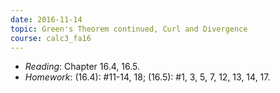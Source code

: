 ```yaml
---
date: 2016-11-14
topic: Green's Theorem continued, Curl and Divergence
course: calc3_fa16
---
```


- *Reading*: Chapter 16.4, 16.5.
- *Homework*: (16.4): #11-14, 18; (16.5): #1, 3, 5, 7, 12, 13, 14, 17.

